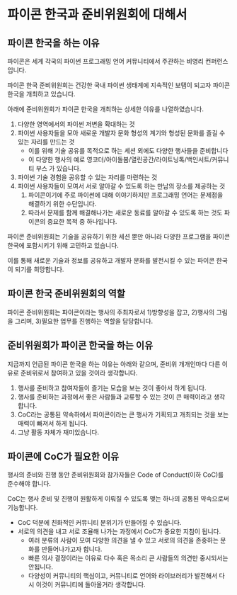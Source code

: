 # 파이콘 한국과 준비위원회에 대해서

## 파이콘 한국을 하는 이유

파이콘은 세계 각국의 파이썬 프로그래밍 언어 커뮤니티에서 주관하는 비영리 컨퍼런스입니다.

파이콘 한국 준비위원회는 건강한 국내 파이썬 생태계에 지속적인 보탬이 되고자 파이콘 한국을 개최하고 있습니다.

아래에 준비위원회가 파이콘 한국을 개최하는 상세한 이유를 나열하였습니다.

1. 다양한 영역에서의 파이썬 저변을 확대하는 것
2. 파이썬 사용자들을 모아 새로운 개발자 문화 형성의 계기와 형성된 문화를 즐길 수 있는 자리를 만드는 것
    - 이를 위해 기술 공유를 목적으로 하는 세션 외에도 다양한 행사들을 준비합니다
    - 이 다양한 행사의 예로 영코더/아이돌봄/열린공간/라이트닝톡/백인서트/커뮤니티 부스 가 있습니다.
3. 파이썬 기술 경험을 공유할 수 있는 자리를 마련하는 것
4. 파이썬 사용자들이 모여서 서로 알아갈 수 있도록 하는 만남의 장소를 제공하는 것
    1. 파이콘이기에 주로 파이썬에 대해 이야기하지만 프로그래밍 언어는 문제점을 해결하기 위한 수단입니다.
    2. 따라서 문제를 함께 해결해나가는 새로운 동료를 알아갈 수 있도록 하는 것도 파이콘의 중요한 목적 중 하나입니다.

파이콘 준비위원회는 기술을 공유하기 위한 세션 뿐만 아니라 다양한 프로그램을 파이콘 한국에 포함시키기 위해 고민하고 있습니다. 

이를 통해 새로운 기술과 정보를 공유하고 개발자 문화를 발전시킬 수 있는 파이콘 한국이 되기를 희망합니다. 

## 파이콘 한국 준비위원회의 역할

파이콘 준비위원회는 파이콘이라는 행사의 주최자로서 1)방향성을 잡고, 2)행사의 그림을 그리며, 3)필요한 업무를 진행하는 역할을 담당합니다.

## 준비위원회가 파이콘 한국을 하는 이유

지금까지 언급된 파이콘 한국을 하는 이유는 아래와 같으며, 준비위 개개인마다 다른 이유로 준비위로서 참여하고 있을 것이라 생각합니다.

1. 행사를 준비하고 참여자들이 즐기는 모습을 보는 것이 좋아서 하게 됩니다.
2. 행사를 준비하는 과정에서 좋은 사람들과 교류할 수 있는 것이 큰 매력이라고 생각합니다.
3. CoC라는 공통된 약속하에서 파이콘이라는 큰 행사가 기획되고 개최되는 것을 보는 매력이 빠져서 하게 됩니다.
4. 그냥 활동 자체가 재미있습니다.

## 파이콘에 CoC가 필요한 이유

행사의 준비와 진행 동안 준비위원회와 참가자들은 Code of Conduct(이하 CoC)를 준수해야 합니다. 

CoC는 행사 준비 및 진행이 원활하게 이뤄질 수 있도록 맺는 하나의 공통된 약속으로써 기능합니다.

- CoC 덕분에 친화적인 커뮤니티 분위기가 만들어질 수 있습니다.
- 서로의 의견을 내고 서로 조율해 나가는 과정에서 CoC가 중요한 지침이 됩니다.
    - 여러 분류의 사람이 모여 다양한 의견을 낼 수 있고 서로의 의견을 존중하는 문화를 만들어나가고자 합니다.
    - 빠른 의사 결정이라는 이유로 다수 혹은 목소리 큰 사람들의 의견만 중시되서는 안됩니다.
    - 다양성이 커뮤니티의 핵심이고, 커뮤니티로 언어와 라이브러리가 발전해서 다시 이것이 커뮤니티에 돌아올거라 생각합니다.